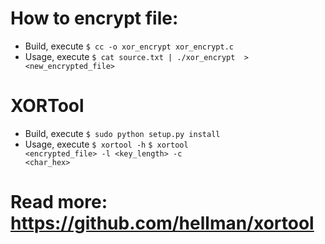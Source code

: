 # How to encrypt file:
- Build, execute <code>$ cc -o xor_encrypt xor_encrypt.c</code>
- Usage, execute <code>$ cat source.txt | ./xor_encrypt <keyfile> > <new_encrypted_file></code>

# XORTool
- Build, execute <code>$ sudo python setup.py install</code>
- Usage, execute <code>$ xortool -h</code> <code>$ xortool <encrypted_file> -l <key_length> -c <char_hex></code>

# Read more: https://github.com/hellman/xortool

